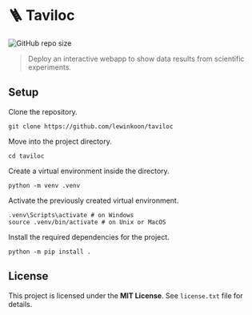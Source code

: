 # 🪜 Taviloc

![GitHub repo size](https://img.shields.io/github/repo-size/lewinkoon/databoard)

> Deploy an interactive webapp to show data results from scientific experiments.

## Setup

Clone the repository.

```shell
git clone https://github.com/lewinkoon/taviloc
```

Move into the project directory.

```shell
cd taviloc
```

Create a virtual environment inside the directory.

```shell
python -m venv .venv
```

Activate the previously created virtual environment.

```shell
.venv\Scripts\activate # on Windows
source .venv/bin/activate # on Unix or MacOS
```

Install the required dependencies for the project.

```shell
python -m pip install .
```

## License

This project is licensed under the **MIT License**. See `license.txt` file for details.